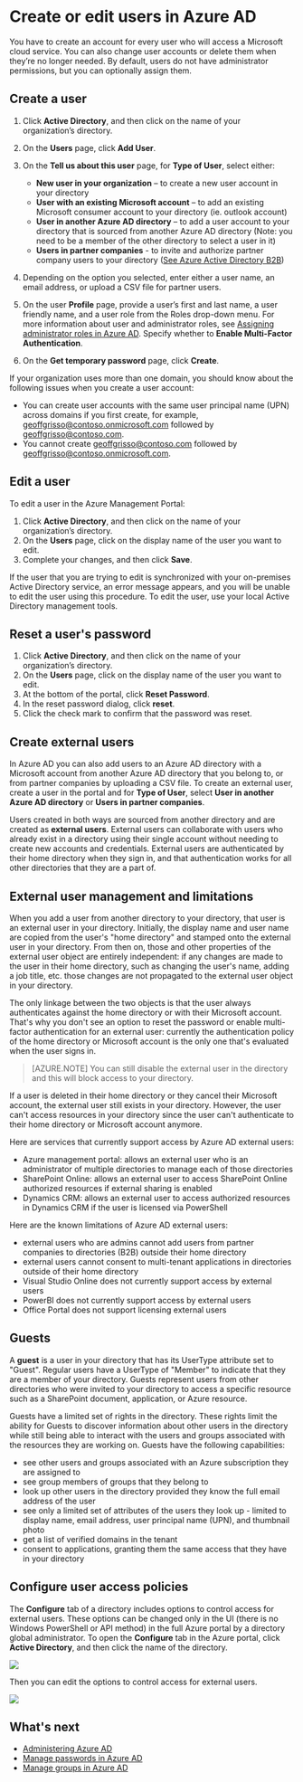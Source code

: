 <properties
	pageTitle="Create or edit users in Azure Active Directory | Microsoft Azure"
	description="A topic that explains how to create or edit user accounts in Azure Active Directory."
	services="active-directory"
	documentationCenter=""
	authors="curtand"
	manager="stevenpo"
	editor=""/>

<tags
	ms.service="active-directory"
	ms.workload="identity"
	ms.tgt_pltfrm="na"
	ms.devlang="na"
	ms.topic="article"
	ms.date="09/21/2015"
	ms.author="curtand;viviali"/>

# Create or edit users in Azure AD

You have to create an account for every user who will access a Microsoft cloud service. You can also change user accounts or delete them when they’re no longer needed. By default, users do not have administrator permissions, but you can optionally assign them.

## Create a user

1. Click **Active Directory**, and then click on the name of your organization’s directory.
2. On the **Users** page, click **Add User**.
3. On the **Tell us about this user** page, for **Type of User**, select either:
	
	- **New user in your organization** – to create a new user account in your directory
	- **User with an existing Microsoft account** – to add an existing Microsoft consumer account to your directory (ie. outlook account)
	- **User in another Azure AD directory** – to add a user account to your directory that is sourced from another Azure AD directory (Note: you need to be a member of the other directory to select a user in it)
	- **Users in partner companies** - to invite and authorize partner company users to your directory ([See Azure Active Directory B2B](active-directory-b2b-what-is-azure-ad-b2b.md))
	

4. Depending on the option you selected, enter either a user name, an email address, or upload a CSV file for partner users.
5. On the user **Profile** page, provide a user’s first and last name, a user friendly name, and a user role from the Roles drop-down menu. For more information about user and administrator roles, see [Assigning administrator roles in Azure AD](active-directory-assign-admin-roles.md). Specify whether to **Enable Multi-Factor Authentication**.
6. On the **Get temporary password** page, click **Create**.

If your organization uses more than one domain, you should know about the following issues when you create a user account:

- You can create user accounts with the same user principal name (UPN) across domains if you first create, for example, geoffgrisso@contoso.onmicrosoft.com followed by geoffgrisso@contoso.com.
- You cannot create geoffgrisso@contoso.com followed by geoffgrisso@contoso.onmicrosoft.com.

## Edit a user

To edit a user in the Azure Management Portal:

1. Click **Active Directory**, and then click on the name of your organization’s directory.
2. On the **Users** page, click on the display name of the user you want to edit.
3. Complete your changes, and then click **Save**.

If the user that you are trying to edit is synchronized with your on-premises Active Directory service, an error message appears, and you will be unable to edit the user using this procedure. To edit the user, use your local Active Directory management tools.

## Reset a user's password

1. Click **Active Directory**, and then click on the name of your organization’s directory.
2. On the **Users** page, click on the display name of the user you want to edit.
3. At the bottom of the portal, click **Reset Password**.
4. In the reset password dialog, click **reset**.
5. Click the check mark to confirm that the password was reset.

## Create external users

In Azure AD you can also add users to an Azure AD directory with a Microsoft account from another Azure AD directory that you belong to, or from partner companies by uploading a CSV file. To create an external user, create a user in the portal and for **Type of User**, select **User in another Azure AD directory** or **Users in partner companies**.

Users created in both ways are sourced from another directory and are created as **external users**. External users can collaborate with users who already exist in a directory using their single account without needing to create new accounts and credentials. External users are authenticated by their home directory when they sign in, and that authentication works for all  other directories that they are a part of.

## External user management and limitations

When you add a user from another directory to your directory, that user is an external user in your directory. Initially, the display name and user name are copied from the user's "home directory" and stamped onto the external user in your directory. From then on, those and other properties of the external user object are entirely independent: if any changes are made to the user in their home directory, such as changing the user's name, adding a job title, etc. those changes are not propagated to the external user object in your directory.

The only linkage between the two objects is that the user always authenticates against the home directory or with their Microsoft account. That's why you don't see an option to reset the password or enable multi-factor authentication for an external user: currently the authentication policy of the home directory or Microsoft account is the only one that's evaluated when the user signs in.

> [AZURE.NOTE]
> You can still disable the external user in the directory and this will block access to your directory.

If a user is deleted in their home directory or they cancel their Microsoft account, the external user still exists in your directory. However, the user can't access resources in your directory since the user can't authenticate to their home directory or Microsoft account anymore.

Here are services that currently support access by Azure AD external users:

- Azure management portal: allows an external user who is an administrator of multiple directories to manage each of those directories
- SharePoint Online: allows an external user to access SharePoint Online authorized resources if external sharing is enabled
- Dynamics CRM: allows an external user to access authorized resources in Dynamics CRM if the user is licensed via PowerShell

Here are the known limitations of Azure AD external users:

- external users who are admins cannot add users from partner companies to directories (B2B) outside their home directory
- external users cannot consent to multi-tenant applications in directories outside of their home directory
- Visual Studio Online does not currently support access by external users
- PowerBI does not currently support access by external users 
- Office Portal does not support licensing external users

## Guests

A **guest** is a user in your directory that has its UserType attribute set to "Guest". Regular users have a UserType of "Member" to indicate that they are a member of your directory. Guests represent users from other directories who were invited to your directory to access a specific resource such as a SharePoint document, application, or Azure resource.

Guests have a limited set of rights in the directory. These rights limit the ability for Guests to discover information about other users in the directory while still being able to interact with the users and groups associated with the resources they are working on. Guests have the following capabilities:

- see other users and groups associated with an Azure subscription they are assigned to
- see group members of groups that they belong to
- look up other users in the directory provided they know the full email address of the user
- see only a limited set of attributes of the users they look up - limited to display name, email address, user principal name (UPN), and thumbnail photo 
- get a list of verified domains in the tenant
- consent to applications, granting them the same access that they have in your directory

## Configure user access policies

The **Configure** tab of a directory includes options to control access for external users. These options can be changed only in the UI (there is no Windows PowerShell or API method) in the full Azure portal by a directory global administrator.
To open the **Configure** tab in the Azure portal, click **Active Directory**, and then click the name of the directory.

![][1]

Then you can edit the options to control access for external users.

![][2]


## What's next

- [Administering Azure AD](active-directory-administer.md)
- [Manage passwords in Azure AD](active-directory-manage-passwords.md)
- [Manage groups in Azure AD](active-directory-manage-groups.md)

<!--Image references-->
[1]: ./media/active-directory-create-users/RBACDirConfigTab.png
[2]: ./media/active-directory-create-users/RBACGuestAccessControls.png
